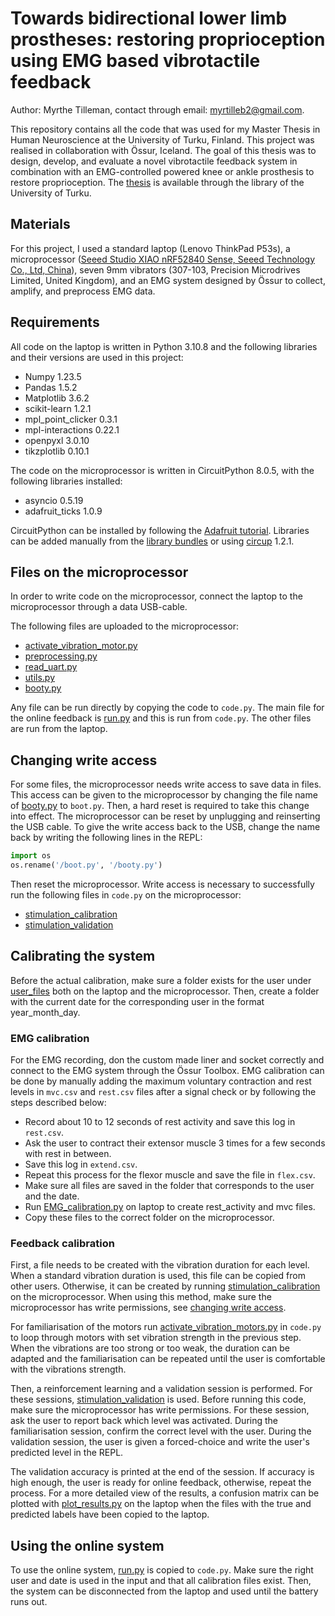 # Towards bidirectional lower limb prostheses: restoring proprioception using EMG based vibrotactile feedback

Author: Myrthe Tilleman, contact through email: [myrtilleb2@gmail.com](mailto:myrtilleb2@gmail.com).

This repository contains all the code that was used for my Master Thesis in Human Neuroscience at the University of Turku, Finland.
This project was realised in collaboration with Össur, Iceland.
The goal of this thesis was to design, develop, and evaluate a novel vibrotactile feedback system in combination with an EMG-controlled powered knee or ankle prosthesis to restore proprioception.
The [thesis](https://www.utupub.fi/handle/10024/175696) is available through the library of the University of Turku.

## Materials

For this project, I used a standard laptop (Lenovo ThinkPad P53s),
a microprocessor
([Seeed Studio XIAO nRF52840 Sense, Seeed Technology Co., Ltd, China](https://www.seeedstudio.com/Seeed-XIAO-BLE-Sense-nRF52840-p-5253.html)),
seven 9mm vibrators (307-103, Precision Microdrives Limited, United Kingdom),
and an EMG system designed by Össur to collect, amplify, and preprocess EMG data.

## Requirements

All code on the laptop is written in Python 3.10.8 and the following libraries and their versions are used in this project:

- Numpy 1.23.5
- Pandas 1.5.2
- Matplotlib 3.6.2
- scikit-learn 1.2.1
- mpl_point_clicker 0.3.1
- mpl-interactions 0.22.1
- openpyxl 3.0.10
- tikzplotlib 0.10.1

The code on the microprocessor is written in CircuitPython 8.0.5, with the following libraries installed:

- asyncio 0.5.19
- adafruit_ticks 1.0.9

CircuitPython can be installed by following the
[Adafruit tutorial](https://learn.adafruit.com/welcome-to-circuitpython).
Libraries can be added manually from the [library bundles](https://circuitpython.org/libraries)
or using [circup](https://learn.adafruit.com/keep-your-circuitpython-libraries-on-devices-up-to-date-with-circup/overview) 1.2.1.

## Files on the microprocessor

In order to write code on the microprocessor,
connect the laptop to the microprocessor through a data USB-cable.

The following files are uploaded to the microprocessor:

- [activate_vibration_motor.py](src/activate_vibration_motors.py)
- [preprocessing.py](src/preprocessing.py)
- [read_uart.py](src/read_uart.py)
- [utils.py](src/utils.py)
- [booty.py](src/booty.py)

Any file can be run directly by copying the code to `code.py`.
The main file for the online feedback is [run.py](src/run.py) and this is run from `code.py`.
The other files are run from the laptop.

## Changing write access

For some files, the microprocessor needs write access to save data in files.
This access can be given to the microprocessor by changing the file name of
[booty.py](src/booty.py) to `boot.py`.
Then, a hard reset is required to take this change into effect.
The microprocessor can be reset by unplugging and reinserting the USB cable.
To give the write access back to the USB, change the name back by writing the following lines in the REPL:

```python
import os
os.rename('/boot.py', '/booty.py') 
```

Then reset the microprocessor.
Write access is necessary to successfully run the following files in `code.py` on the microprocessor:

- [stimulation_calibration](src/stimulation_calibration.py)
- [stimulation_validation](src/stimulation_validation.py)

## Calibrating the system

Before the actual calibration, make sure a folder exists for the user under
[user_files](/user_files/) both on the laptop and the microprocessor.
Then, create a folder with the current date for the corresponding user in the format year_month_day.

### EMG calibration

For the EMG recording, don the custom made liner and socket correctly and connect to the EMG system through the Össur Toolbox.
EMG calibration can be done by manually adding the maximum voluntary contraction and rest levels in `mvc.csv` and `rest.csv` files after a signal check or by following the steps described below:

- Record about 10 to 12 seconds of rest activity and save this log in `rest.csv`.
- Ask the user to contract their extensor muscle 3 times for a few seconds with rest in between.
- Save this log in `extend.csv`.
- Repeat this process for the flexor muscle and save the file in `flex.csv`.
- Make sure all files are saved in the folder that corresponds to the user and the date.
- Run [EMG_calibration.py](src/EMG_calibration.py) on laptop to create rest_activity and mvc files.
- Copy these files to the correct folder on the microprocessor.

### Feedback calibration

First, a file needs to be created with the vibration duration for each level.
When a standard vibration duration is used, this file can be copied from other users.
Otherwise, it can be created by running [stimulation_calibration](src/stimulation_calibration.py)
on the microprocessor.
When using this method, make sure the microprocessor has write permissions,
see [changing write access](#changing-write-access).

For familiarisation of the motors run [activate_vibration_motors.py](src/activate_vibration_motors.py)
in `code.py` to loop through motors with set vibration strength in the previous step.
When the vibrations are too strong or too weak,
the duration can be adapted and the familiarisation can be repeated until the user is comfortable with the vibrations strength.

Then, a reinforcement learning and a validation session is performed.
For these sessions, [stimulation_validation](src/stimulation_validation.py) is used.
Before running this code, make sure the microprocessor has write permissions.
For these session, ask the user to report back which level was activated.
During the familiarisation session, confirm the correct level with the user.
During the validation session,
the user is given a forced-choice and write the user's predicted level in the REPL.

The validation accuracy is printed at the end of the session.
If accuracy is high enough, the user is ready for online feedback, otherwise, repeat the process.
For a more detailed view of the results,
a confusion matrix can be plotted with [plot_results.py](src/plot_results.py)
on the laptop when the files with the true and predicted labels have been copied to the laptop.

## Using the online system

To use the online system, [run.py](src/run.py) is copied to `code.py`.
Make sure the right user and date is used in the input and that all calibration files exist.
Then, the system can be disconnected from the laptop and used until the battery runs out.
